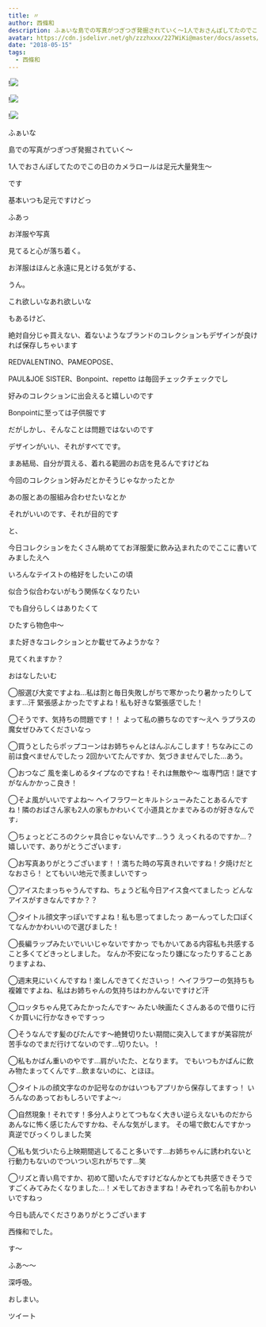 ```yaml
---
title: 〃
author: 西條和
description: ふぁいな島での写真がつぎつぎ発掘されていく〜1人でおさんぽしてたのでこの日のカメラロールは足元大量発生〜...
avatar: https://cdn.jsdelivr.net/gh/zzzhxxx/227WiKi@master/docs/assets/photo/avatar/nagomi.jpg
date: "2018-05-15"
tags:
  - 西條和
---
```


!![](https://cdn.jsdelivr.net/gh/zzzhxxx/227WiKi-image@master/blog-image/nagomi-2018-05-15_1.jpg)

!![](https://cdn.jsdelivr.net/gh/zzzhxxx/227WiKi-image@master/blog-image/nagomi-2018-05-15_2.jpg)

!![](https://cdn.jsdelivr.net/gh/zzzhxxx/227WiKi-image@master/blog-image/nagomi-2018-05-15_3.jpg)





ふぁいな











































島での写真がつぎつぎ発掘されていく〜










1人でおさんぽしてたのでこの日のカメラロールは足元大量発生〜








です








基本いつも足元ですけどっ









ふあっ









お洋服や写真










見てると心が落ち着く。










お洋服はほんと永遠に見とける気がする、







うん。










これ欲しいなあれ欲しいな








もあるけど、











絶対自分じゃ買えない、着ないようなブランドのコレクションもデザインが良ければ保存しちゃいます













REDVALENTINO、PAMEOPOSE、

PAUL&JOE SISTER、Bonpoint、repetto は毎回チェックチェックでし









好みのコレクションに出会えると嬉しいのです













Bonpointに至っては子供服です












だがしかし、そんなことは問題ではないのです












デザインがいい、それがすべてです。











まあ結局、自分が買える、着れる範囲のお店を見るんですけどね











今回のコレクション好みだとかそうじゃなかったとか









あの服とあの服組み合わせたいなとか










それがいいのです、それが目的です













と、











今日コレクションをたくさん眺めててお洋服愛に飲み込まれたのでここに書いてみましたえへ
















いろんなテイストの格好をしたいこの頃













似合う似合わないがもう関係なくなりたい










でも自分らしくはありたくて










ひたすら物色中〜











また好きなコレクションとか載せてみようかな？










見てくれますか？
















おはなしたいむ



◯服選び大変ですよね…私は割と毎日失敗しがちで寒かったり暑かったりしてます…汗
緊張感よかったですよね！私も好きな緊張感でした！



◯そうです、気持ちの問題です！！
よって私の勝ちなのです〜えへ
ラプラスの魔女ぜひみてくださいなっ



◯買うとしたらポップコーンはお姉ちゃんとはんぶんこします！ちなみにこの前は食べませんでしたっ
2回かいてたんですか、気づきませんでした…あう。






◯おつなご
風を楽しめるタイプなのですね！それは無敵や〜
塩専門店！謎ですがなんかかっこ良き！



◯そよ風がいいですよね〜
ヘイフラワーとキルトシューみたことあるんですね！隣のおばさん家も2人の家もかわいくて小道具とかまでみるのが好きなんです♩




◯ちょっとどころのクシャ具合じゃないんです…うう
えっくれるのですか…？嬉しいです、ありがとうございます♩




◯お写真ありがとうございます！！満ちた時の写真きれいですね！夕焼けだとなおさら！
とてもいい地元で羨ましいですっ




◯アイスたまっちゃうんですね、ちょうど私今日アイス食べてましたっ
どんなアイスがすきなんですか？？




◯タイトル顔文字っぽいですよね！私も思ってましたっ
あーんってした口ぽくてなんかかわいいので選びました！




◯長編ラップみたいでいいじゃないですかっ
でもかいてある内容私も共感すること多くてどきっとしました。
なんか不安になったり嫌になったりすることありますよね、



◯週末見にいくんですね！楽しんできてくださいっ！
ヘイフラワーの気持ちも複雑ですよね、私はお姉ちゃんの気持ちはわかんないですけど汗




◯ロッタちゃん見てみたかったんです〜
みたい映画たくさんあるので借りに行くか買いに行かなきゃですっっ






◯そうなんです髪のびたんです〜絶賛切りたい期間に突入してますが美容院が苦手なのでまだ行けてないのです…切りたい。！




◯私もかばん重いのやです…肩がいたた、となります。
でもいつもかばんに飲み物たまってくんです…飲まないのに、とほほ。




◯タイトルの顔文字なのか記号なのかはいつもアプリから保存してますっ！
いろんなのあっておもしろいですよ〜♩





◯自然現象！それです！多分人よりとてつもなく大きい逆らえないものだからあんなに怖く感じたんですかね、そんな気がします。
その場で飲むんですかっ真逆でびっくりしました笑





◯私も気づいたら上映期間逃してること多いです…お姉ちゃんに誘われないと行動力もないのでついつい忘れがちです…笑





◯リズと青い鳥ですか、初めて聞いたんですけどなんかとても共感できそうですごくみてみたくなりました…！メモしておきますね！みぞれって名前もかわいいですねっ





今日も読んでくださりありがとうございます






西條和でした。










す〜







ふあ〜〜












深呼吸。









おしまい。


ツイート



